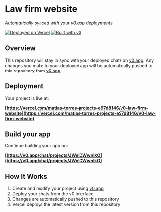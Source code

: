 # Law firm website

*Automatically synced with your [v0.app](https://v0.app) deployments*

[![Deployed on Vercel](https://img.shields.io/badge/Deployed%20on-Vercel-black?style=for-the-badge&logo=vercel)](https://vercel.com/matias-torres-projects-e97d8146/v0-law-firm-website)
[![Built with v0](https://img.shields.io/badge/Built%20with-v0.app-black?style=for-the-badge)](https://v0.app/chat/projects/JWelCWwnlkO)

## Overview

This repository will stay in sync with your deployed chats on [v0.app](https://v0.app).
Any changes you make to your deployed app will be automatically pushed to this repository from [v0.app](https://v0.app).

## Deployment

Your project is live at:

**[https://vercel.com/matias-torres-projects-e97d8146/v0-law-firm-website](https://vercel.com/matias-torres-projects-e97d8146/v0-law-firm-website)**

## Build your app

Continue building your app on:

**[https://v0.app/chat/projects/JWelCWwnlkO](https://v0.app/chat/projects/JWelCWwnlkO)**

## How It Works

1. Create and modify your project using [v0.app](https://v0.app)
2. Deploy your chats from the v0 interface
3. Changes are automatically pushed to this repository
4. Vercel deploys the latest version from this repository